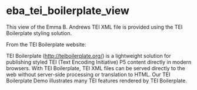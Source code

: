 eba_tei_boilerplate_view
========================

This view of the Emma B. Andrews TEI XML file is provided using the TEI Boilerplate styling solution. 

From the TEI Boilerplate website:

TEI Boilerplate (http://teiboilerplate.org/) is a lightweight solution for publishing styled TEI (Text Encoding Initiative) P5 content directly in modern browsers. With TEI Boilerplate, TEI XML files can be served directly to the web without server-side processing or translation to HTML. Our TEI Boilerplate Demo illustrates many TEI features rendered by TEI Boilerplate.

